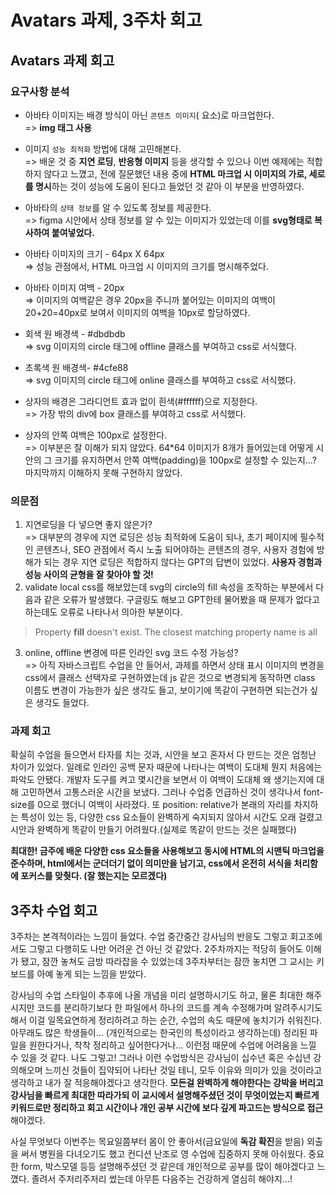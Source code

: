 # Avatars 과제, 3주차 회고

## Avatars 과제 회고

### 요구사항 분석

- 아바타 이미지는 배경 방식이 아닌 `콘텐츠 이미지`(<img> 요소)로 마크업한다.  
=> **img 태그 사용**  

- 이미지 `성능 최적화` 방법에 대해 고민해본다.  
=> 배운 것 중 **지연 로딩**, **반응형 이미지** 등을 생각할 수 있으나 이번 예제에는 적합하지 않다고 느꼈고, 전에 질문했던 내용 중에 **HTML 마크업 시 이미지의 가로, 세로를 명시**하는 것이 성능에 도움이 된다고 들었던 것 같아 이 부분을 반영하였다.  

- 아바타의 `상태 정보`를 알 수 있도록 정보를 제공한다.  
=> figma 시안에서 상태 정보를 알 수 있는 이미지가 있었는데 이를 **svg형태로 복사하여 붙여넣었다.**  

- 아바타 이미지의 크기 - 64px X 64px  
=> 성능 관점에서, HTML 마크업 시 이미지의 크기를 명시해주었다.

- 아바타 이미지 여백 - 20px  
=> 이미지의 여백같은 경우 20px을 주니까 붙어있는 이미지의 여백이 20+20=40px로 보여서 이미지의 여백을 10px로 할당하였다.  

- 회색 원 배경색 - #dbdbdb  
=> svg 이미지의 circle 태그에 offline 클래스를 부여하고 css로 서식했다.  

- 초록색 원 배경색- #4cfe88  
=> svg 이미지의 circle 태그에 online 클래스를 부여하고 css로 서식했다.  

- 상자의 배경은 그라디언트 효과 없이 흰색(#ffffff)으로 지정한다.  
=> 가장 밖의 div에 box 클래스를 부여하고 css로 서식했다.

- 상자의 안쪽 여백은 100px로 설정한다.  
=> 이부분은 잘 이해가 되지 않았다. 64*64 이미지가 8개가 들어있는데 어떻게 시안의 그 크기를 유지하면서 안쪽 여백(padding)을 100px로 설정할 수 있는지...? 마지막까지 이해하지 못해 구현하지 않았다.

### 의문점

1. 지연로딩을 다 넣으면 좋지 않은가?  
=> 대부분의 경우에 지연 로딩은 성능 최적화에 도움이 되나, 초기 페이지에 필수적인 콘텐츠나, SEO 관점에서 즉시 노출 되어야하는 콘텐츠의 경우, 사용자 경험에 방해가 되는 경우 지연 로딩은 적합하지 않다는 GPT의 답변이 있었다. **사용자 경험과 성능 사이의 균형을 잘 찾아야 할 것!**
2. validate local css를 해보았는데 svg의 circle의 fill 속성을 조작하는 부분에서 다음과 같은 오류가 발생했다. 구글링도 해보고 GPT한테 물어봤을 때 문제가 없다고 하는데도 오류로 나타나서 의아한 부분이다.
> Property **fill** doesn't exist. The closest matching property name is all
3. online, offline 변경에 따른 인라인 svg 코드 수정 가능성?  
=> 아직 자바스크립트 수업을 안 들어서, 과제를 하면서 상태 표시 이미지의 변경을 css에서 클래스 선택자로 구현하였는데 js 같은 것으로 변경되게 동작하면 class 이름도 변경이 가능한가 싶은 생각도 들고, 보이기에 똑같이 구현하면 되는건가 싶은 생각도 들었다.

### 과제 회고

확실히 수업을 들으면서 타자를 치는 것과, 시안을 보고 혼자서 다 만드는 것은 엄청난 차이가 있었다. 일례로 인라인 공백 문자 때문에 나타나는 여백이 도대체 뭔지 처음에는 파악도 안됐다. 개발자 도구를 켜고 몇시간을 보면서 이 여백이 도대체 왜 생기는지에 대해 고민하면서 고통스러운 시간을 보냈다. 그러나 수업중 언급하신 것이 생각나서 font-size를 0으로 했더니 여백이 사라졌다. 또 position: relative가 본래의 자리를 차지하는 특성이 있는 등, 다양한 css 요소들이 완벽하게 숙지되지 않아서 시간도 오래 걸렸고 시안과 완벽하게 똑같이 만들기 어려웠다.(실제로 똑같이 만드는 것은 실패했다)  

**최대한! 금주에 배운 다양한 css 요소들을 사용해보고 동시에 HTML의 시맨틱 마크업을 준수하며, html에서는 군더더기 없이 의미만을 남기고, css에서 온전히 서식을 처리함에 포커스를 맞췃다. (잘 했는지는 모르겠다)**

## 3주차 수업 회고

3주차는 본격적이라는 느낌이 들었다. 수업 중간중간 강사님의 반응도 그렇고 회고조에서도 그렇고 다행히도 나만 어려운 건 아닌 것 같았다. 2주차까지는 적당히 들어도 이해가 됐고, 잠깐 놓쳐도 금방 따라잡을 수 있었는데 3주차부터는 잠깐 놓치면 그 교시는 키보드를 아예 놓게 되는 느낌을 받았다.

강사님의 수업 스타일이 추후에 나올 개념을 미리 설명하시기도 하고, 물론 최대한 해주시지만 코드를 분리하기보다 한 파일에서 하나의 코드를 계속 수정해가며 알려주시기도 해서 이걸 일목요연하게 정리하려고 하는 순간, 수업의 속도 때문에 놓치기가 쉬워진다. 아무래도 많은 학생들이... (개인적으로는 한국인의 특성이라고 생각하는데) 정리된 파일을 원한다거나, 착착 정리하고 싶어한다거나... 이런점 때문에 수업에 어려움을 느낄 수 있을 것 같다. 나도 그렇고! 그러나 이런 수업방식은 강사님이 십수년 혹은 수십년 강의해오며 느끼신 것들이 집약되어 나타난 것일 테니, 모두 이유와 의미가 있을 것이라고 생각하고 내가 잘 적응해야겠다고 생각한다. **모든걸 완벽하게 해야한다는 강박을 버리고 강사님을 빠르게 최대한 따라가되 이 교시에서 설명해주셨던 것이 무엇이었는지 빠르게 키워드로만 정리하고 회고 시간이나 개인 공부 시간에 보다 깊게 파고드는 방식으로 접근**해야겠다.

사실 무엇보다 이번주는 목요일쯤부터 몸이 안 좋아서(금요일에 **독감 확진**을 받음) 외출을 써서 병원을 다녀오기도 했고 컨디션 난조로 영 수업에 집중하지 못해 아쉬웠다. 중요한 form, 박스모델 등등 설명해주셨던 것 같은데 개인적으로 공부를 많이 해야겠다고 느꼈다. 졸려서 주저리주저리 썼는데 아무튼 다음주는 건강하게 열심히 해야지...!
